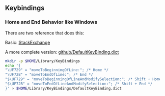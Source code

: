 ## Keybindings

### Home and End Behavior like Windows

There are two reference that does this:

Basic:
[StackExchange](https://apple.stackexchange.com/questions/16135/remap-home-and-end-to-beginning-and-end-of-line)

A more complete version:
[github/DefaultKeyBinding.dict](https://gist.github.com/trusktr/1e5e516df4e8032cbc3d)

```bash
mkdir -p $HOME/Library/KeyBindings
echo '{
"\UF729" = "moveToBeginningOfLine:"; /* Home */
"\UF72B" = "moveToEndOfLine:"; /* End */
"$\UF729" = "moveToBeginningOfLineAndModifySelection:"; /* Shift + Home */
"$\UF72B" = "moveToEndOfLineAndModifySelection:"; /* Shift + End */
}' > $HOME/Library/KeyBindings/DefaultKeyBinding.dict
```


